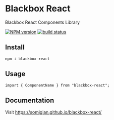 # Blackbox React

Blackbox React Components Library 

[![NPM version][npm-image]][npm-url] [![build status][travis-image]][travis-url] 

[npm-image]: http://img.shields.io/npm/v/blackbox-react.svg?style=flat-square
[npm-url]: http://npmjs.org/package/blackbox-react
[travis-image]: https://travis-ci.com/somigian/blackbox-react.svg?branch=master
[travis-url]: https://travis-ci.com/somigian/blackbox-react

## Install


```
npm i blackbox-react
```

## Usage

```
import { ComponentName } from "blackbox-react";
```

## Documentation

Visit https://somigian.github.io/blackbox-react/